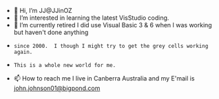 - 👋 Hi, I’m JJ@JJinOZ
- 👀 I’m interested in learning the latest VisStudio coding.
- 🌱 I’m currently retired I did use Visual Basic 3 & 6 when I was working but haven't done anything
-     since 2000.  I though I might try to get the grey cells working again.
-     This is a whole new world for me.
- 📫 How to reach me I live in Canberra Australia and my E'mail is john.johnson01@bigpond.com

<!---
JJinOZ/JJinOZ is a ✨ special ✨ repository because its `README.md` (this file) appears on your GitHub profile.
You can click the Preview link to take a look at your changes.
--->
